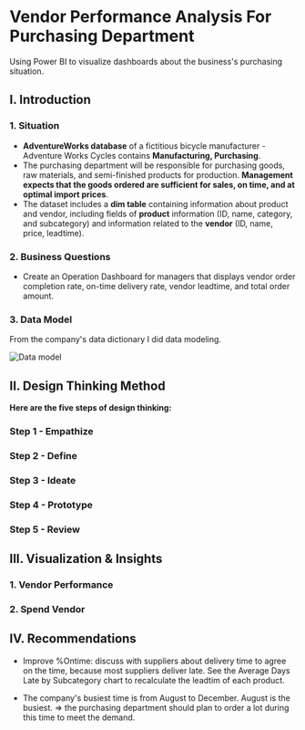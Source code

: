 # Vendor Performance Analysis For Purchasing Department
Using Power BI to visualize dashboards about the business's purchasing situation. 
## **I. Introduction**

### **1. Situation**

- **AdventureWorks database** of a fictitious bicycle manufacturer - Adventure Works Cycles contains **Manufacturing, Purchasing**. 
- The purchasing department will be responsible for purchasing goods, raw materials, and semi-finished products for production. **Management expects that the goods ordered are sufficient for sales, on time, and at optimal import prices**.
- The dataset includes a **dim table** containing information about product and vendor, including fields of **product** information (ID, name, category, and subcategory) and information related to the **vendor** (ID, name, price, leadtime).

### **2. Business Questions**

- Create an Operation Dashboard for managers that displays vendor order completion rate, on-time delivery rate, vendor leadtime, and total order amount.

### **3. Data Model**

From the company's data dictionary I did data modeling.

![Data model](https://github.com/user-attachments/assets/28ff3b12-6f40-4697-8f0a-afe2bf8582f1) 

## **II. Design Thinking Method**

**Here are the five steps of design thinking:**

### **Step 1 - Empathize**



### **Step 2 - Define**



### **Step 3 - Ideate**



### **Step 4 - Prototype**



### **Step 5 - Review**



## **III. Visualization & Insights**
### **1. Vendor Performance**



### **2. Spend Vendor**



## **IV. Recommendations**

- Improve %Ontime: discuss with suppliers about delivery time to agree on the time, because most suppliers deliver late. See the Average Days Late by Subcategory chart to recalculate the leadtim of each product.

- The company's busiest time is from August to December. August is the busiest. ⇒ the purchasing department should plan to order a lot during this time to meet the demand.

